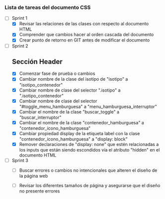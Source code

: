 ### Lista de tareas del documento CSS

- [ ] Sprint 1
  - [x] Revisar las relaciones de las clases con respecto al documento HTML
  - [x] Comprender que cambios hacer al orden cascada del documento
  - [x] Crear punto de retorno en GIT antes de modificar el documento

- [ ] Sprint 2
	 ## Sección Header
  - [x] Comenzar fase de prueba o cambios
  - [x] Cambiar nombre de la clase del isotipo de "isotipo" a "isotipo_contenedor"
  - [x] Cambiar nombre de clase del selector ".isotipo" a ".isotipo_contenedor"
  - [x] Cambiar nombre de clase del selector "#toggle_menu_hamburguesa" a "menu_hamburguesa_interruptor"
  - [x] Cambiar el nombre de la clase "buscar_toggle" a "buscar_interruptor"
  - [x] Cambiar el nombre de la clase "contenedor_hamburguesa" a "contenedor_icono_hamburguesa"
  - [x] Cambiar propiedad display de la etiqueta label con la clase "contenedor_icono_hamburguesa" a "display: block"
  - [x] Remover declaraciones de "display: none" que estén relacionadas a los inputs que están siendo escondidos vía el atributo "hidden" en el documento HTML

- [ ] Sprint 3
  - [ ] Buscar errores o cambios no intencionales que alteren el diseño de la página web
  - [ ] Revisar los diferentes tamaños de página y asegurarse que el diseño no presente errores


